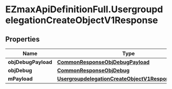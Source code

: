 # EZmaxApiDefinitionFull.UsergroupdelegationCreateObjectV1Response

## Properties

Name | Type | Description | Notes
------------ | ------------- | ------------- | -------------
**objDebugPayload** | [**CommonResponseObjDebugPayload**](CommonResponseObjDebugPayload.md) |  | 
**objDebug** | [**CommonResponseObjDebug**](CommonResponseObjDebug.md) |  | [optional] 
**mPayload** | [**UsergroupdelegationCreateObjectV1ResponseMPayload**](UsergroupdelegationCreateObjectV1ResponseMPayload.md) |  | 


